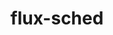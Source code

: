 ---
title: "flux-sched"
layout: cache
categories: [package, v0.20.3]
meta: {"versions": ["0.27.0"], "compilers": ["gcc@=11.1.0", "gcc@=7.3.1"], "oss": ["amzn2", "ubuntu20.04"], "platforms": ["linux"], "targets": ["aarch64", "neoverse_n1", "ppc64le", "x86_64_v3"], "stacks": ["aws-isc", "aws-isc-aarch64", "e4s", "e4s-power", "root"], "num_specs": 5, "num_specs_by_stack": {"root": 5, "aws-isc-aarch64": 2, "aws-isc": 1, "e4s-power": 1, "e4s": 1}}
spec_details: [{"hash": "o3gk7ieeuyph4qe7utu3tht2qccd3lkd", "compiler": "gcc@=7.3.1", "versions": ["0.27.0"], "os": "amzn2", "platform": "linux", "target": "aarch64", "variants": ["build_system=autotools", "~cuda"], "stacks": ["root", "aws-isc-aarch64"], "size": "-", "tarball": "https://binaries.spack.io/v0.20.3/build_cache/linux-amzn2-aarch64/gcc-7.3.1/flux-sched-0.27.0/linux-amzn2-aarch64-gcc-7.3.1-flux-sched-0.27.0-o3gk7ieeuyph4qe7utu3tht2qccd3lkd.spack"}, {"hash": "pqk5xmp36gt2ekd2ztgfpb7lxovkxrtx", "compiler": "gcc@=7.3.1", "versions": ["0.27.0"], "os": "amzn2", "platform": "linux", "target": "neoverse_n1", "variants": ["build_system=autotools", "~cuda"], "stacks": ["root", "aws-isc-aarch64"], "size": "-", "tarball": "https://binaries.spack.io/v0.20.3/build_cache/linux-amzn2-neoverse_n1/gcc-7.3.1/flux-sched-0.27.0/linux-amzn2-neoverse_n1-gcc-7.3.1-flux-sched-0.27.0-pqk5xmp36gt2ekd2ztgfpb7lxovkxrtx.spack"}, {"hash": "mdeklv3ihxmulpzwf7ljdh4rthw6xagd", "compiler": "gcc@=7.3.1", "versions": ["0.27.0"], "os": "amzn2", "platform": "linux", "target": "x86_64_v3", "variants": ["build_system=autotools", "~cuda"], "stacks": ["aws-isc", "root"], "size": "-", "tarball": "https://binaries.spack.io/v0.20.3/build_cache/linux-amzn2-x86_64_v3/gcc-7.3.1/flux-sched-0.27.0/linux-amzn2-x86_64_v3-gcc-7.3.1-flux-sched-0.27.0-mdeklv3ihxmulpzwf7ljdh4rthw6xagd.spack"}, {"hash": "ctmw7jbid5cvmxd6pcdzmrowaabzkyor", "compiler": "gcc@=11.1.0", "versions": ["0.27.0"], "os": "ubuntu20.04", "platform": "linux", "target": "ppc64le", "variants": ["build_system=autotools", "~cuda"], "stacks": ["e4s-power", "root"], "size": "-", "tarball": "https://binaries.spack.io/v0.20.3/build_cache/linux-ubuntu20.04-ppc64le/gcc-11.1.0/flux-sched-0.27.0/linux-ubuntu20.04-ppc64le-gcc-11.1.0-flux-sched-0.27.0-ctmw7jbid5cvmxd6pcdzmrowaabzkyor.spack"}, {"hash": "3m2aful6vpzvorfxeieogohbmp32x2hs", "compiler": "gcc@=11.1.0", "versions": ["0.27.0"], "os": "ubuntu20.04", "platform": "linux", "target": "x86_64_v3", "variants": ["build_system=autotools", "~cuda"], "stacks": ["root", "e4s"], "size": "-", "tarball": "https://binaries.spack.io/v0.20.3/build_cache/linux-ubuntu20.04-x86_64_v3/gcc-11.1.0/flux-sched-0.27.0/linux-ubuntu20.04-x86_64_v3-gcc-11.1.0-flux-sched-0.27.0-3m2aful6vpzvorfxeieogohbmp32x2hs.spack"}]
---